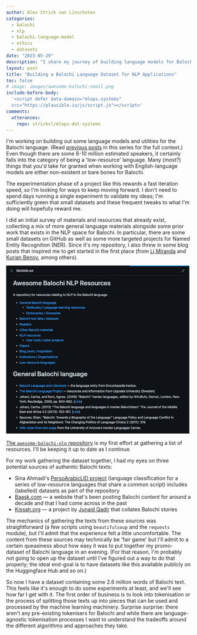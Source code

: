 ```yaml
---
author: Alex Strick van Linschoten
categories:
  - balochi
  - nlp
  - balochi-language-model
  - ethics
  - datasets
date: "2023-05-29"
description: "I share my journey of building language models for Balochi, a language with few digital resources. I discuss assembling a dataset of 2.6 million Balochi words."
layout: post
title: "Building a Balochi Language Dataset for NLP Applications"
toc: false
# image: images/awesome-balochi-small.png
include-before-body:
  '<script defer data-domain="mlops.systems"
  src="https://plausible.io/js/script.js"></script>'
comments:
  utterances:
    repo: strickvl/mlops-dot-systems
---
```


I'm working on building out some language models and utilities for the Balochi language. (Read [previous posts](https://mlops.systems/#category=balochi) in this series for the full context.) Even though there are some 8-10 million estimated speakers, it certainly falls into the category of being a 'low-resource' language. Many (most?) things that you'd take for granted when working with English-language models are either non-existent or bare bones for Balochi.

The experimentation phase of a project like this rewards a fast iteration speed, so I'm looking for ways to keep moving forward. I don't need to spend days running a single experiment to validate my ideas; I'm sufficiently green that small datasets and these frequent tweaks to what I'm doing will hopefully reward me.

I did an initial survey of materials and resources that already exist, collecting a mix of more general language materials alongside some prior work that exists in the NLP space for Balochi. In particular, there are some small datasets on GitHub as well as some more targeted projects for Named Entity Recognition (NER). Since it's my repository, I also threw in some blog posts that inspired me to get started in the first place (from [Lj Miranda](https://ljvmiranda921.github.io) and [Kurian Benoy](https://kurianbenoy.com/blog.html#category=malayalamtextmodels), among others).

![](images/awesome-balochi.png "A screenshot of the `awesome-balochi-nlp` repository I put together.")

[The `awesome-balochi-nlp` repository](https://github.com/strickvl/awesome-balochi-nlp) is my first effort at gathering a list of resources. I'll be keeping it up to date as I continue.

For my work gathering the dataset together, I had my eyes on three potential sources of authentic Balochi texts:

- Sina Ahmadi's [PersoArabicLID project](https://github.com/sinaahmadi/PersoArabicLID) (language classification for a series of low-resource languages that share a common script) includes (labelled) datasets as part of the repository
- [Baask.com](http://baask.com/archive/) — a website that's been posting Balochi content for around a decade and that I had come across in the past
- [Kissah.org](https://kissah.org) — a project by [Junaid Qadir](https://github.com/JunaidQadirB) that collates Balochi stories

The mechanics of gathering the texts from these sources was straightforward (a few scripts using `beautifulsoup` and the `requests` module), but I'll admit that the experience felt a little uncomfortable. The content from these sources may technically be 'fair game' but I'll admit to a certain queasiness about how easy it was to put together my promo-dataset of Balochi language in an evening. (For that reason, I'm probably not going to open up the dataset until I've figured out a way to do that properly; the ideal end-goal is to have datasets like this available publicly on the Huggingface Hub and so on.)

So now I have a dataset containing some 2.6 million words of Balochi text. This feels like it's enough to do some experiments at least, and we'll see how far I get with it. The first order of business is to look into tokenisation or the process of splitting those texts up into pieces that can be used and processed by the machine learning machinery. Surprise surprise: there aren't any pre-existing tokenisers for Balochi and while there are language-agnostic tokenisation processes I want to understand the tradeoffs around the different algorithms and approaches they take.
